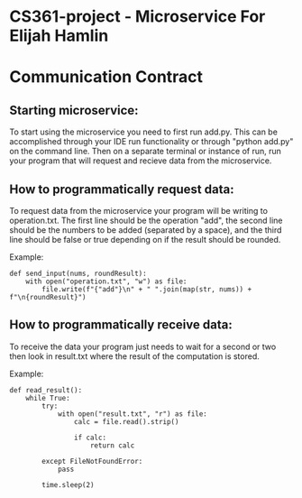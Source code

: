 # CS361-project - Microservice For Elijah Hamlin

# Communication Contract
## Starting microservice:
To start using the microservice you need to first run add.py. This can be accomplished through your IDE run functionality or through "python add.py" on the command line. Then on a separate terminal or instance of run, run your program that will request and recieve data from the microservice. 

## How to programmatically request data:
To request data from the microservice your program will be writing to operation.txt. The first line should be the operation "add", the second line should be the numbers to be added (separated by a space), and the third line should be false or true depending on if the result should be rounded. 

Example:
```
def send_input(nums, roundResult):
    with open("operation.txt", "w") as file:
        file.write(f"{"add"}\n" + " ".join(map(str, nums)) + f"\n{roundResult}")
```
## How to programmatically receive data:
To receive the data your program just needs to wait for a second or two then look in result.txt where the result of the computation is stored.

Example:
```
def read_result():
    while True:
        try:
            with open("result.txt", "r") as file:
                calc = file.read().strip()

                if calc:
                    return calc

        except FileNotFoundError:
            pass

        time.sleep(2)
```
